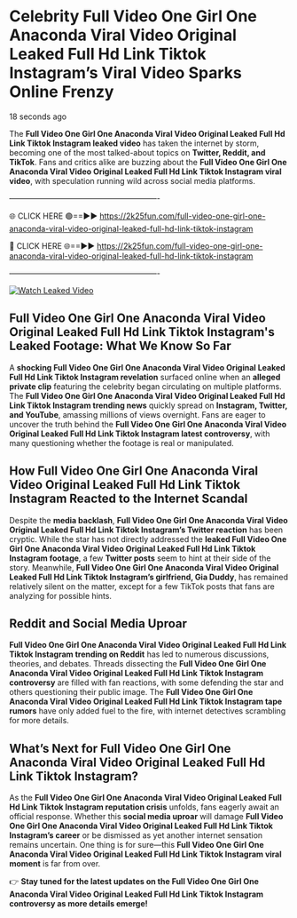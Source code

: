 # Celebrity Full Video One Girl One Anaconda Viral Video Original Leaked Full Hd Link Tiktok Instagram’s Viral Video Sparks Online Frenzy

18 seconds ago

The **Full Video One Girl One Anaconda Viral Video Original Leaked Full Hd Link Tiktok Instagram leaked video** has taken the internet by storm, becoming one of the most talked-about topics on **Twitter, Reddit, and TikTok**. Fans and critics alike are buzzing about the **Full Video One Girl One Anaconda Viral Video Original Leaked Full Hd Link Tiktok Instagram viral video**, with speculation running wild across social media platforms.

———————————————————-

🌐 CLICK HERE 🟢==►► https://2k25fun.com/full-video-one-girl-one-anaconda-viral-video-original-leaked-full-hd-link-tiktok-instagram

🔴 CLICK HERE 🌐==►► https://2k25fun.com/full-video-one-girl-one-anaconda-viral-video-original-leaked-full-hd-link-tiktok-instagram

———————————————————-

[![Watch Leaked Video](https://miro.medium.com/v2/resize:fit:828/format:webp/1*cilzJN44JGOrTw9NJCrNHA.gif "Watch Leaked Video")](https://2k25fun.com/full-video-one-girl-one-anaconda-viral-video-original-leaked-full-hd-link-tiktok-instagram)

## **Full Video One Girl One Anaconda Viral Video Original Leaked Full Hd Link Tiktok Instagram's Leaked Footage: What We Know So Far**  
A **shocking Full Video One Girl One Anaconda Viral Video Original Leaked Full Hd Link Tiktok Instagram revelation** surfaced online when an **alleged private clip** featuring the celebrity began circulating on multiple platforms. The **Full Video One Girl One Anaconda Viral Video Original Leaked Full Hd Link Tiktok Instagram trending news** quickly spread on **Instagram, Twitter, and YouTube**, amassing millions of views overnight. Fans are eager to uncover the truth behind the **Full Video One Girl One Anaconda Viral Video Original Leaked Full Hd Link Tiktok Instagram latest controversy**, with many questioning whether the footage is real or manipulated.  

## **How Full Video One Girl One Anaconda Viral Video Original Leaked Full Hd Link Tiktok Instagram Reacted to the Internet Scandal**  
Despite the **media backlash**, **Full Video One Girl One Anaconda Viral Video Original Leaked Full Hd Link Tiktok Instagram’s Twitter reaction** has been cryptic. While the star has not directly addressed the **leaked Full Video One Girl One Anaconda Viral Video Original Leaked Full Hd Link Tiktok Instagram footage**, a few **Twitter posts** seem to hint at their side of the story. Meanwhile, **Full Video One Girl One Anaconda Viral Video Original Leaked Full Hd Link Tiktok Instagram’s girlfriend, Gia Duddy**, has remained relatively silent on the matter, except for a few TikTok posts that fans are analyzing for possible hints.  

## **Reddit and Social Media Uproar**  
**Full Video One Girl One Anaconda Viral Video Original Leaked Full Hd Link Tiktok Instagram trending on Reddit** has led to numerous discussions, theories, and debates. Threads dissecting the **Full Video One Girl One Anaconda Viral Video Original Leaked Full Hd Link Tiktok Instagram controversy** are filled with fan reactions, with some defending the star and others questioning their public image. The **Full Video One Girl One Anaconda Viral Video Original Leaked Full Hd Link Tiktok Instagram tape rumors** have only added fuel to the fire, with internet detectives scrambling for more details.  

## **What’s Next for Full Video One Girl One Anaconda Viral Video Original Leaked Full Hd Link Tiktok Instagram?**  
As the **Full Video One Girl One Anaconda Viral Video Original Leaked Full Hd Link Tiktok Instagram reputation crisis** unfolds, fans eagerly await an official response. Whether this **social media uproar** will damage **Full Video One Girl One Anaconda Viral Video Original Leaked Full Hd Link Tiktok Instagram’s career** or be dismissed as yet another internet sensation remains uncertain. One thing is for sure—this **Full Video One Girl One Anaconda Viral Video Original Leaked Full Hd Link Tiktok Instagram viral moment** is far from over.  

👉 **Stay tuned for the latest updates on the Full Video One Girl One Anaconda Viral Video Original Leaked Full Hd Link Tiktok Instagram controversy as more details emerge!**  